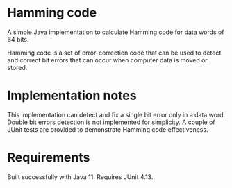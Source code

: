 # Hamming code

A simple Java implementation to calculate Hamming code for data words of 64 bits.

Hamming code is a set of error-correction code that can be used to detect and correct bit errors that can occur when computer data is moved or stored.

# Implementation notes

This implementation can detect and fix a single bit error only in a data word.
Double bit errors detection is not implemented for simplicity.
A couple of JUnit tests are provided to demonstrate Hamming code effectiveness.

# Requirements

Built successfully with Java 11. Requires JUnit 4.13.
